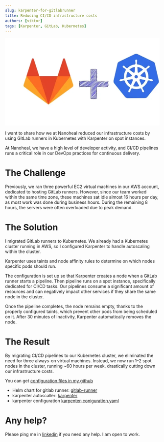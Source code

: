 ```yaml
---
slug: karpenter-for-gitlabrunner
title: Reducing CI/CD infrastructure costs
authors: [viktor]
tags: [Karpenter, GitLab, Kubernetes]
---
```


![logo](logo.webp)

I want to share how we at Nanoheal reduced our infrastructure costs by using GitLab runners in Kubernetes with Karpenter on spot instances.

At Nanoheal, we have a high level of developer activity, and CI/CD pipelines runs a critical role in our DevOps practices for continuous delivery.

# The Challenge

Previously, we ran three powerful EC2 virtual machines in our AWS account, dedicated to hosting GitLab runners. However, since our team worked within the same time zone, these machines sat idle almost 16 hours per day, as most work was done during business hours. During the remaining 8 hours, the servers were often overloaded due to peak demand.

# The Solution

I migrated GitLab runners to Kubernetes. We already had a Kubernetes cluster running in AWS, so I configured Karpenter to handle autoscaling within the cluster.

Karpenter uses taints and node affinity rules to determine on which nodes specific pods should run.

The configuration is set up so that Karpenter creates a node when a GitLab runner starts a pipeline. Then pipeline runs on a spot instance, specifically dedicated for CI/CD tasks. Our pipelines consume a significant amount of resources and can negatively impact other services if they share the same node in the cluster.

Once the pipeline completes, the node remains empty, thanks to the properly configured taints, which prevent other pods from being scheduled on it. After 30 minutes of inactivity, Karpenter automatically removes the node.

# The Result

By migrating CI/CD pipelines to our Kubernetes cluster, we eliminated the need for three always-on virtual machines. Instead, we now run 1–2 spot nodes in the cluster, running ~60 hours per week, drastically cutting down our infrastructure costs.

You can get [configuration files in my github](https://github.com/VictorTrapenok/karpenter-for-gitlabrunner)

- Helm chart for gitlab runner: [gitlab-runner](https://gitlab.com/gitlab-org/charts/gitlab-runner)
- karpenter autoscaller: [karpenter](https://karpenter.sh)
- karpenter configuration [karpenter-coniguration.yaml](https://github.com/VictorTrapenok/karpenter-for-gitlabrunner/blob/main/karpenter-coniguration.yaml)

# Any help?

Please ping me in [linkedin](https://www.linkedin.com/in/victor-trapenok/) if you need any help. I am open to work.
